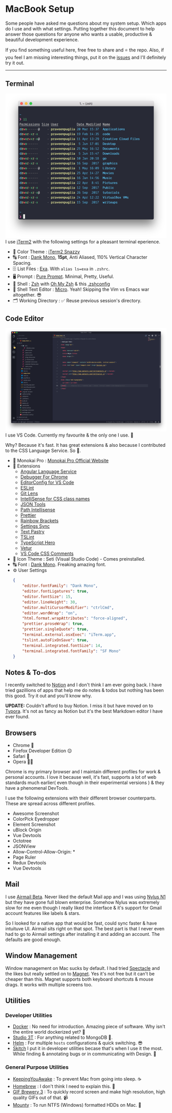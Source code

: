 # MacBook Setup
Some people have asked me questions about my system setup. Which apps do I use and with what settings. Putting together this document to help answer those questions for anyone who wants a usable, productive & beautiful development experience. 

If you find something useful here, free free to share and ⭐️ the repo. Also, if you feel I am missing interesting things, put it on the [issues](https://github.com/praveenpuglia/mac-setup/issues) and I'll definitely try it out. 

---

## Terminal
![Terminal Setup](./images/iterm.png)
I use [iTerm2](https://www.iterm2.com/) with the following settings for a pleasant terminal eperience.

- 🎨 Color Theme : [iTerm2 Snazzy](https://github.com/sindresorhus/iterm2-snazzy)
- 🔠 Font : [Dank Mono](https://dank.sh/), **15pt**, Anti Aliased, 110% Vertical Character Spacing. 
- 🗄 List Files : [Exa](https://github.com/ogham/exa). With `alias ls=exa` in `.zshrc`.
- 🖥 Prompt : [Pure Prompt](https://github.com/sindresorhus/pure). Minimal, Pretty, Useful.
- 🐚 Shell : [Zsh](http://www.zsh.org/) with [Oh My Zsh](https://github.com/robbyrussell/oh-my-zsh) & this [.zshconfig](https://github.com/praveenpuglia/dotfiles/blob/master/.zshrc)
- 📝 Shell Text Editor : [Micro](https://github.com/zyedidia/micro). Yeah! Skipping the Vim vs Emacs war altogether. 😎
- 🗂 Working Directory : ✅ Reuse previous session's directory.

## Code Editor
![Visual Studio Code - Insiders](images/vscode-new.png)
I use VS Code. Currently my favourite & the only one I use. 💖 

Why? Because it's fast. It has great extensions & also because I contributed to the CSS Language Service. So 🤟. 
- 🎨 Monokai Pro : [Monokai Pro Official Website](https://www.monokai.pro/vscode/)
- 🔌 Extensions
    - [Angular Language Service](https://marketplace.visualstudio.com/items?itemName=Angular.ng-template)
    - [Debugger For Chrome](https://marketplace.visualstudio.com/items?itemName=msjsdiag.debugger-for-chrome)
    - [EditorConfig for VS Code](https://marketplace.visualstudio.com/items?itemName=EditorConfig.EditorConfig)
    - [ESLint](https://marketplace.visualstudio.com/items?itemName=dbaeumer.vscode-eslint)
    - [Git Lens](https://marketplace.visualstudio.com/items?itemName=eamodio.gitlens)
    - [IntelliSense for CSS class names](https://marketplace.visualstudio.com/items?itemName=Zignd.html-css-class-completion)
    - [JSON Tools](https://marketplace.visualstudio.com/items?itemName=eriklynd.json-tools)
    - [Path Intellisense](https://marketplace.visualstudio.com/items?itemName=christian-kohler.path-intellisense)
    - [Prettier](https://marketplace.visualstudio.com/items?itemName=esbenp.prettier-vscode)
    - [Rainbow Brackets](https://marketplace.visualstudio.com/items?itemName=2gua.rainbow-brackets)
    - [Settings Sync](https://marketplace.visualstudio.com/items?itemName=Shan.code-settings-sync)
    - [Text Pastry](https://marketplace.visualstudio.com/items?itemName=jkjustjoshing.vscode-text-pastry)
    - [TSLint](https://marketplace.visualstudio.com/items?itemName=eg2.tslint)
    - [TypeScript Hero](https://marketplace.visualstudio.com/items?itemName=rbbit.typescript-hero)
    - [Vetur](https://marketplace.visualstudio.com/items?itemName=octref.vetur)
    - [VS Code CSS Comments](https://marketplace.visualstudio.com/items?itemName=ashhitch.vs-code-css-comments)
- 💅 Icon Theme : Seti (Visual Studio Code) - Comes preinstalled.
- 🔠 Font : [Dank Mono](https://dank.sh/). Freaking amazing font.
- ⚙️ User Settings 
    ```json
    {
        "editor.fontFamily": "Dank Mono",
        "editor.fontLigatures": true,
        "editor.fontSize": 15,
        "editor.lineHeight": 30,
        "editor.multiCursorModifier": "ctrlCmd",
        "editor.wordWrap": "on",
        "html.format.wrapAttributes": "force-aligned",
        "prettier.proseWrap": true,
        "prettier.singleQuote": true,
        "terminal.external.osxExec": "iTerm.app",
        "tslint.autoFixOnSave": true,
        "terminal.integrated.fontSize": 14,
        "terminal.integrated.fontFamily": "SF Mono"
    }
    ```

## Notes & To-dos
I recently switched to [Notion](https://www.notion.so/) and I don't think I am ever going back. I have tried gazillions of apps that help me do notes & todos but nothing has been this good. Try it out and you'll know why.

**UPDATE:** Couldn't afford to buy Notion. I miss it but have moved on to [Typora](https://typora.io/). It's not as fancy as Notion but it's the best Markdown editor I have ever found.

## Browsers
- Chrome 🤩
- Firefox Developer Edition 😌
- Safari 🙂
- Opera 🕵️‍♂️

Chrome is my primary browser and I maintain different profiles for work & personal accounts. I love it because well, it's fast, supports a lot of web standards much earlier( even though in their experimental versions ) & they have a phenomenal DevTools. 

I use the following extensions with their different browser counterparts. These are spread across different profiles.
- Awesome Screenshot
- ColorPick Eyedropper
- Element Screenshot
- uBlock Origin
- Vue Devtools
- Octotree
- JSONView
- Allow-Control-Allow-Origin: *
- Page Ruler
- Redux Devtools
- Vue Devtools

## Mail
I use [Airmail Beta](https://rink.hockeyapp.net/recruit/32ae0ef725bd451f97ea05260dfa0f28). Never liked the default Mail app and I was using [Nylus N1](https://www.nylas.com/) but they have gone full blown enterprise. Somehow Nylus was extremely slow for me even though I really liked the interface & it's support for Gmail account features like labels & stars. 

So I looked for a native app that would be fast, could sync faster & have intuituve UI. Airmail sits right on that spot. The best part is that I never even had to go to Airmail settings after installing it and adding an account. The defaults are good enough. 

## Window Management
Window management on Mac sucks by default. I had tried [Spectacle](https://www.spectacleapp.com/) and the likes but really settled on to [Magnet](https://itunes.apple.com/in/app/magnet/id441258766?mt=12). Yes it's not free but it can't be cheaper than this. Magnet supports both keyboard shortcuts & mouse drags. It works with multiple screens too. 

## Utilities
### Developer Utilities
- [Docker](https://www.docker.com/) : No need for introduction. Amazing piece of software. Why isn't the entire world dockerized yet? 🤔
- [Studio 3T](https://studio3t.com/) : For anything related to MongoDB 🍃.
- [Helm](https://itunes.apple.com/us/app/helm-hosts-file-manager/id1099472017?mt=12) : For multiple `hosts` configurations & quick switching. 😎
- [Skitch](https://evernote.com/products/skitch) I put it in developer utilities becase that's when I use it the most. While finding & annotating bugs or in communicating with Design. 📸
### General Purpose Utilities
- [KeepingYouAwake](https://github.com/newmarcel/KeepingYouAwake) : To prevent Mac from going into sleep. ☕️
- [Homebrew](https://brew.sh/) : I don't think I need to explain this. 🍻
- [GIF Brewery 3](http://gifbrewery.com/) : To quickly record screen and make high resolution, high quality GIFs out of that. 📹
- [Mounty](http://enjoygineering.com/mounty/) : To run NTFS (Windows) formatted HDDs on Mac. 💽
